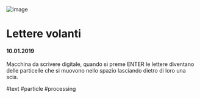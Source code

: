 ![image](https://github.com/KeremTurkyilmaz/TypeMismatchSketches/blob/master/Lettere%20volanti/image/LettereVolanti.png)

# Lettere volanti

#### 10.01.2019

Macchina da scrivere digitale, quando si preme ENTER le lettere diventano delle particelle che si muovono nello spazio lasciando dietro di loro una scia. 

\#text \#particle \#processing
